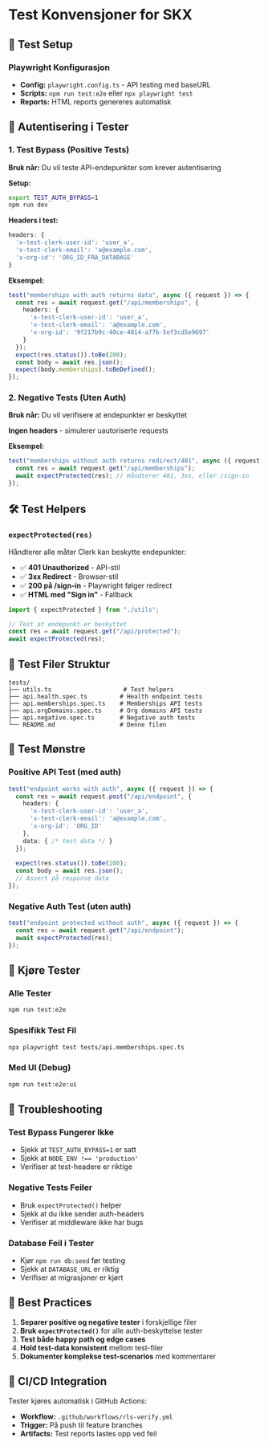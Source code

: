 # Test Konvensjoner for SKX

## **🧪 Test Setup**

### **Playwright Konfigurasjon**
- **Config:** `playwright.config.ts` - API testing med baseURL
- **Scripts:** `npm run test:e2e` eller `npx playwright test`
- **Reports:** HTML reports genereres automatisk

## **🔐 Autentisering i Tester**

### **1. Test Bypass (Positive Tests)**
**Bruk når:** Du vil teste API-endepunkter som krever autentisering

**Setup:**
```bash
export TEST_AUTH_BYPASS=1
npm run dev
```

**Headers i test:**
```typescript
headers: {
  'x-test-clerk-user-id': 'user_a',
  'x-test-clerk-email': 'a@example.com',
  'x-org-id': 'ORG_ID_FRA_DATABASE'
}
```

**Eksempel:**
```typescript
test("memberships with auth returns data", async ({ request }) => {
  const res = await request.get("/api/memberships", {
    headers: {
      'x-test-clerk-user-id': 'user_a',
      'x-test-clerk-email': 'a@example.com',
      'x-org-id': '9f217b9c-40ce-4814-a77b-5ef3cd5e9697'
    }
  });
  expect(res.status()).toBe(200);
  const body = await res.json();
  expect(body.memberships).toBeDefined();
});
```

### **2. Negative Tests (Uten Auth)**
**Bruk når:** Du vil verifisere at endepunkter er beskyttet

**Ingen headers** - simulerer uautoriserte requests

**Eksempel:**
```typescript
test("memberships without auth returns redirect/401", async ({ request }) => {
  const res = await request.get("/api/memberships");
  await expectProtected(res); // Håndterer 401, 3xx, eller /sign-in
});
```

## **🛠️ Test Helpers**

### **`expectProtected(res)`**
Håndterer alle måter Clerk kan beskytte endepunkter:
- ✅ **401 Unauthorized** - API-stil
- ✅ **3xx Redirect** - Browser-stil  
- ✅ **200 på /sign-in** - Playwright følger redirect
- ✅ **HTML med "Sign in"** - Fallback

```typescript
import { expectProtected } from "./utils";

// Test at endepunkt er beskyttet
const res = await request.get("/api/protected");
await expectProtected(res);
```

## **📁 Test Filer Struktur**

```
tests/
├── utils.ts                    # Test helpers
├── api.health.spec.ts         # Health endpoint tests
├── api.memberships.spec.ts    # Memberships API tests  
├── api.orgDomains.spec.ts     # Org domains API tests
├── api.negative.spec.ts       # Negative auth tests
└── README.md                  # Denne filen
```

## **🎯 Test Mønstre**

### **Positive API Test (med auth)**
```typescript
test("endpoint works with auth", async ({ request }) => {
  const res = await request.post("/api/endpoint", {
    headers: {
      'x-test-clerk-user-id': 'user_a',
      'x-test-clerk-email': 'a@example.com',
      'x-org-id': 'ORG_ID'
    },
    data: { /* test data */ }
  });
  
  expect(res.status()).toBe(200);
  const body = await res.json();
  // Assert på response data
});
```

### **Negative Auth Test (uten auth)**
```typescript
test("endpoint protected without auth", async ({ request }) => {
  const res = await request.get("/api/endpoint");
  await expectProtected(res);
});
```

## **🚀 Kjøre Tester**

### **Alle Tester**
```bash
npm run test:e2e
```

### **Spesifikk Test Fil**
```bash
npx playwright test tests/api.memberships.spec.ts
```

### **Med UI (Debug)**
```bash
npm run test:e2e:ui
```

## **🔧 Troubleshooting**

### **Test Bypass Fungerer Ikke**
- Sjekk at `TEST_AUTH_BYPASS=1` er satt
- Sjekk at `NODE_ENV !== 'production'`
- Verifiser at test-headere er riktige

### **Negative Tests Feiler**
- Bruk `expectProtected()` helper
- Sjekk at du ikke sender auth-headers
- Verifiser at middleware ikke har bugs

### **Database Feil i Tester**
- Kjør `npm run db:seed` før testing
- Sjekk at `DATABASE_URL` er riktig
- Verifiser at migrasjoner er kjørt

## **📝 Best Practices**

1. **Separer positive og negative tester** i forskjellige filer
2. **Bruk `expectProtected()`** for alle auth-beskyttelse tester
3. **Test både happy path og edge cases**
4. **Hold test-data konsistent** mellom test-filer
5. **Dokumenter komplekse test-scenarios** med kommentarer

## **🔄 CI/CD Integration**

Tester kjøres automatisk i GitHub Actions:
- **Workflow:** `.github/workflows/rls-verify.yml`
- **Trigger:** På push til feature branches
- **Artifacts:** Test reports lastes opp ved feil

